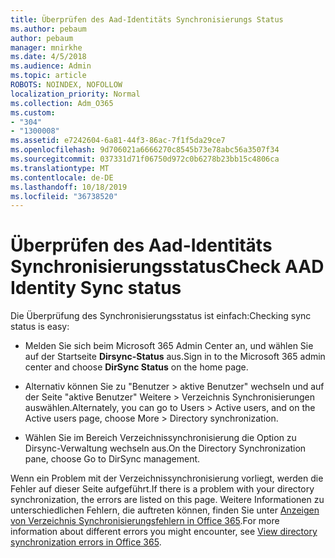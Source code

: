 ```yaml
---
title: Überprüfen des Aad-Identitäts Synchronisierungs Status
ms.author: pebaum
author: pebaum
manager: mnirkhe
ms.date: 4/5/2018
ms.audience: Admin
ms.topic: article
ROBOTS: NOINDEX, NOFOLLOW
localization_priority: Normal
ms.collection: Adm_O365
ms.custom:
- "304"
- "1300008"
ms.assetid: e7242604-6a81-44f3-86ac-7f1f5da29ce7
ms.openlocfilehash: 9d706021a6666270c8545b73e78abc56a3507f34
ms.sourcegitcommit: 037331d71f06750d972c0b6278b23bb15c4806ca
ms.translationtype: MT
ms.contentlocale: de-DE
ms.lasthandoff: 10/18/2019
ms.locfileid: "36738520"
---
```

# <a name="check-aad-identity-sync-status"></a><span data-ttu-id="f8391-102">Überprüfen des Aad-Identitäts Synchronisierungsstatus</span><span class="sxs-lookup"><span data-stu-id="f8391-102">Check AAD Identity Sync status</span></span>

<span data-ttu-id="f8391-103">Die Überprüfung des Synchronisierungsstatus ist einfach:</span><span class="sxs-lookup"><span data-stu-id="f8391-103">Checking sync status is easy:</span></span>
  
- <span data-ttu-id="f8391-104">Melden Sie sich beim Microsoft 365 Admin Center an, und wählen Sie auf der Startseite **Dirsync-Status** aus.</span><span class="sxs-lookup"><span data-stu-id="f8391-104">Sign in to the Microsoft 365 admin center and choose **DirSync Status** on the home page.</span></span>

- <span data-ttu-id="f8391-105">Alternativ können Sie zu "Benutzer \> aktive Benutzer" wechseln und auf der Seite "aktive Benutzer" Weitere \> Verzeichnis Synchronisierungen auswählen.</span><span class="sxs-lookup"><span data-stu-id="f8391-105">Alternately, you can go to Users \> Active users, and on the Active users page, choose More \> Directory synchronization.</span></span>

- <span data-ttu-id="f8391-106">Wählen Sie im Bereich Verzeichnissynchronisierung die Option zu Dirsync-Verwaltung wechseln aus.</span><span class="sxs-lookup"><span data-stu-id="f8391-106">On the Directory Synchronization pane, choose Go to DirSync management.</span></span>

<span data-ttu-id="f8391-107">Wenn ein Problem mit der Verzeichnissynchronisierung vorliegt, werden die Fehler auf dieser Seite aufgeführt.</span><span class="sxs-lookup"><span data-stu-id="f8391-107">If there is a problem with your directory synchronization, the errors are listed on this page.</span></span> <span data-ttu-id="f8391-108">Weitere Informationen zu unterschiedlichen Fehlern, die auftreten können, finden Sie unter [Anzeigen von Verzeichnis Synchronisierungsfehlern in Office 365](https://docs.microsoft.com//office365/enterprise/identify-directory-synchronization-errors).</span><span class="sxs-lookup"><span data-stu-id="f8391-108">For more information about different errors you might encounter, see [View directory synchronization errors in Office 365](https://docs.microsoft.com//office365/enterprise/identify-directory-synchronization-errors).</span></span>
  